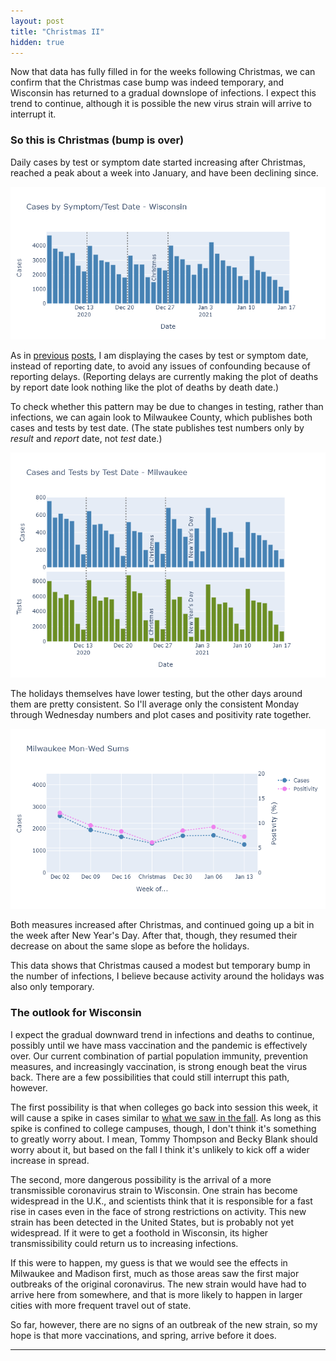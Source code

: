 ```yaml
---
layout: post
title: "Christmas II"
hidden: true
---
```


Now that data has fully filled in for the weeks following Christmas, we can confirm that the Christmas case bump was indeed temporary, and Wisconsin has returned to a gradual downslope of infections. I expect this trend to continue, although it is possible the new virus strain will arrive to interrupt it.

### So this is Christmas (bump is over)
Daily cases by test or symptom date started increasing after Christmas, reached a peak about a week into January, and have been declining since.

![Wisconsin cases by test date](../assets/Christmas2-WI.png)

As in [previous](2021-01-09-christmas1.md) [posts](2020-12-21-thanksgiving.md), I am displaying the cases by test or symptom date, instead of reporting date, to avoid any issues of confounding because of reporting delays. (Reporting delays are currently making the plot of deaths by report date look nothing like the plot of deaths by death date.)

To check whether this pattern may be due to changes in testing, rather than infections, we can again look to Milwaukee County, which publishes both cases and tests by test date. (The state publishes test numbers only by *result* and *report* date, not *test* date.)

![Milwaukee cases and tests](../assets/Christmas2-Milwaukee.png)

The holidays themselves have lower testing, but the other days around them are pretty consistent. So I'll average only the consistent Monday through Wednesday numbers and plot cases and positivity rate together.

![Cases/Positivity Mon-Wed](../assets/Christmas2-MonWed-Milwaukee.png)

Both measures increased after Christmas, and continued going up a bit in the week after New Year's Day. After that, though, they resumed their decrease on about the same slope as before the holidays. 

This data shows that Christmas caused a modest but temporary bump in the number of infections, I believe because activity around the holidays was also only temporary.

### The outlook for Wisconsin
I expect the gradual downward trend in infections and deaths to continue, possibly until we have mass vaccination and the pandemic is effectively over. Our current combination of partial population immunity, prevention measures, and increasingly vaccination, is strong enough beat the virus back. There are a few possibilities that could still interrupt this path, however. 
 
The first possibility is that when colleges go back into session this week, it will cause a spike in cases similar to [what we saw in the fall](2020-09-14-wisconsin-colleges.md). As long as this spike is confined to college campuses, though, I don't think it's something to greatly worry about. I mean, Tommy Thompson and Becky Blank should worry about it, but based on the fall I think it's unlikely to kick off a wider increase in spread.
 
The second, more dangerous possibility is the arrival of a more transmissible coronavirus strain to Wisconsin. One strain has become widespread in the U.K., and scientists think that it is responsible for a fast rise in cases even in the face of strong restrictions on activity. This new strain has been detected in the United States, but is probably not yet widespread. If it were to get a foothold in Wisconsin, its higher transmissibility could return us to increasing infections. 

If this were to happen, my guess is that we would see the effects in Milwaukee and Madison first, much as those areas saw the first major outbreaks of the original coronavirus. The new strain would have had to arrive here from somewhere, and that is more likely to happen in larger cities with more frequent travel out of state.

So far, however, there are no signs of an outbreak of the new strain, so my hope is that more vaccinations, and spring, arrive before it does.




---

